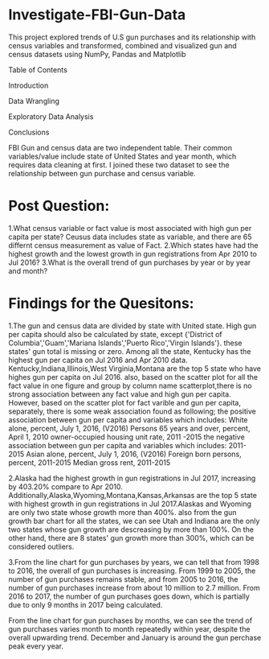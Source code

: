 # Investigate-FBI-Gun-Data
This project explored trends of U.S gun purchases and its relationship with census variables and transformed, combined and visualized gun and census datasets using NumPy, Pandas and Matplotlib

Table of Contents

Introduction

Data Wrangling

Exploratory Data Analysis

Conclusions





FBI Gun and census data are two independent table. Their common variables/value include state of United States and year month, which requires data cleaning at first. I joined these two dataset to see the relationship between gun purchase and census variable.

# Post Question:
  1.What census variable or fact value is most associated with high gun per capita per state? Ceusus data includes state as variable, and there are 65 differnt census measurement as value of Fact. 
  2.Which states have had the highest growth and the lowest growth in gun registrations from Apr 2010 to Jul 2016? 
  3.What is the overall trend of gun purchases by year or by year and month?
 
# Findings for the Quesitons:
 
 1.The gun and census data are divided by state with United state. High gun per capita should also be calculated by state, except {'District of Columbia','Guam','Mariana Islands','Puerto Rico','Virgin Islands'}. these states' gun total is missing or zero. Among all the state, Kentucky has the highest gun per capita on Jul 2016 and Apr 2010 data. Kentucky,Indiana,Illinois,West Virginia,Montana are the top 5 state who have highes gun per capita on Jul 2016.
 also, based on the scatter plot for all the fact value in one figure and group by column name scatterplot,there is no strong association between any fact value and high gun per capita.
 However, based on the scatter plot for fact varible and gun per capita, separately, there is some weak association found as following; the positive association between gun per capita and variables which includes: White alone, percent, July 1, 2016, (V2016) Persons 65 years and over, percent, April 1, 2010 owner-occupied housing unit rate, 2011 -2015
 the negative association between gun per capita and variables which includes:  2011-2015 Asian alone, percent, July 1, 2016, (V2016) Foreign born persons, percent, 2011-2015 Median gross rent, 2011-2015

 2.Alaska had the highest growth in gun registrations in Jul 2017, increasing by 403.20% compare to Apr 2010.
 Additionally,Alaska,Wyoming,Montana,Kansas,Arkansas are the top 5 state with highest growth in gun registrations in Jul 2017.Alaskas and Wyoming are only two state whose growth more than 400%. also from the gun growth bar chart for all the states, we can see Utah and Indiana are the only two states whose gun growth are descreasing by more than 100%. On the other hand, there are 8 states' gun growth more than 300%, which can be considered outliers.

 3.From the line chart for gun purchases by years, we can tell that 
 from 1998 to 2016, the  overall of gun purchases is increasing. 
 From 1999 to 2005, the number of gun purchases remains stable, and from 2005 to 2016, the number of gun purchases increase from about 10 million to 2.7 million. From 2016 to 2017, the  number of gun purchases goes down, which is partially due to only 9 months in 2017 being calculated. 

From the line chart for gun purchases by months, we can see the trend of gun purchases varies month to month repeatedly within year, despite the overall upwarding trend. December and January is around the gun perchase peak every year.

